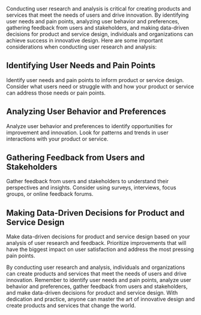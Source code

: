 
Conducting user research and analysis is critical for creating products and services that meet the needs of users and drive innovation. By identifying user needs and pain points, analyzing user behavior and preferences, gathering feedback from users and stakeholders, and making data-driven decisions for product and service design, individuals and organizations can achieve success in innovative design. Here are some important considerations when conducting user research and analysis:

Identifying User Needs and Pain Points
--------------------------------------

Identify user needs and pain points to inform product or service design. Consider what users need or struggle with and how your product or service can address those needs or pain points.

Analyzing User Behavior and Preferences
---------------------------------------

Analyze user behavior and preferences to identify opportunities for improvement and innovation. Look for patterns and trends in user interactions with your product or service.

Gathering Feedback from Users and Stakeholders
----------------------------------------------

Gather feedback from users and stakeholders to understand their perspectives and insights. Consider using surveys, interviews, focus groups, or online feedback forums.

Making Data-Driven Decisions for Product and Service Design
-----------------------------------------------------------

Make data-driven decisions for product and service design based on your analysis of user research and feedback. Prioritize improvements that will have the biggest impact on user satisfaction and address the most pressing pain points.

By conducting user research and analysis, individuals and organizations can create products and services that meet the needs of users and drive innovation. Remember to identify user needs and pain points, analyze user behavior and preferences, gather feedback from users and stakeholders, and make data-driven decisions for product and service design. With dedication and practice, anyone can master the art of innovative design and create products and services that change the world.

